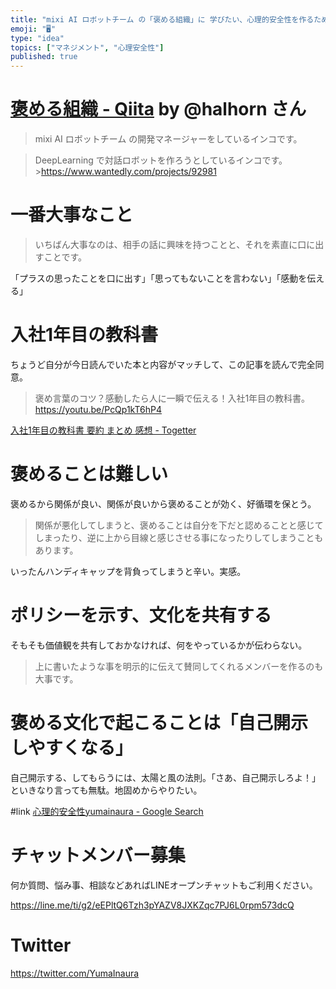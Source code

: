 ```yaml
---
title: "mixi AI ロボットチーム の「褒める組織」に 学びたい、心理的安全性を作るために一番大事なこと。抜粋学習。"
emoji: "🖥"
type: "idea"
topics: ["マネジメント", "心理安全性"]
published: true
---
```


# [褒める組織 - Qiita](https://qiita.com/halhorn/items/bd530a382a7f1d2f8505) by @halhorn さん

>mixi AI ロボットチーム の開発マネージャーをしているインコです。

>DeepLearning で対話ロボットを作ろうとしているインコです。 >https://www.wantedly.com/projects/92981

# 一番大事なこと

>いちばん大事なのは、相手の話に興味を持つことと、それを素直に口に出すことです。

「プラスの思ったことを口に出す」「思ってもないことを言わない」「感動を伝える」

# 入社1年目の教科書

ちょうど自分が今日読んでいた本と内容がマッチして、この記事を読んで完全同意。

>褒め言葉のコツ？感動したら人に一瞬で伝える！入社1年目の教科書。 
https://youtu.be/PcQp1kT6hP4 

[入社1年目の教科書 要約 まとめ 感想 - Togetter](https://togetter.com/li/1299861)




# 褒めることは難しい

褒めるから関係が良い、関係が良いから褒めることが効く、好循環を保とう。

>関係が悪化してしまうと、褒めることは自分を下だと認めることと感じてしまったり、逆に上から目線と感じさせる事になったりしてしまうこともあります。

いったんハンディキャップを背負ってしまうと辛い。実感。


# ポリシーを示す、文化を共有する

そもそも価値観を共有しておかなければ、何をやっているかが伝わらない。

>上に書いたような事を明示的に伝えて賛同してくれるメンバーを作るのも大事です。

# 褒める文化で起こることは「自己開示しやすくなる」

自己開示する、してもらうには、太陽と風の法則。「さあ、自己開示しろよ！」といきなり言っても無駄。地固めからやりたい。

#link
[心理的安全性yumainaura - Google Search](https://www.google.co.jp/search?q=%E5%BF%83%E7%90%86%E7%9A%84%E5%AE%89%E5%85%A8%E6%80%A7yumainaura&oq=%E5%BF%83%E7%90%86%E7%9A%84%E5%AE%89%E5%85%A8%E6%80%A7yumainaura&aqs=chrome..69i57.3580j1j7&sourceid=chrome&ie=UTF-8)








<!-- Update From Qiita API -->

# チャットメンバー募集


何か質問、悩み事、相談などあればLINEオープンチャットもご利用ください。

https://line.me/ti/g2/eEPltQ6Tzh3pYAZV8JXKZqc7PJ6L0rpm573dcQ





# Twitter


https://twitter.com/YumaInaura


<!-- Update From Qiita API -->


